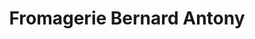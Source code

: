 ---
title: "Fromagerie Bernard Antony"
url: /vieux-ferrette/fromagerie-bernard-antony/
shop: Käse
---